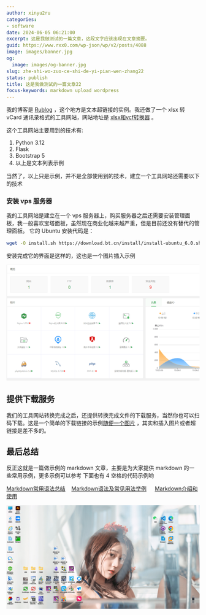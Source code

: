 ```yaml
---
author: xinyu2ru
categories:
- software
date: 2024-06-05 06:21:00
excerpt: 这是我做测试的一篇文章，这段文字应该出现在文章摘要。
guid: https://www.rxx0.com/wp-json/wp/v2/posts/4088
image: images/banner.jpg
og:
  image: images/og-banner.jpg
slug: zhe-shi-wo-zuo-ce-shi-de-yi-pian-wen-zhang22
status: publish
title: 这是我做测试的一篇文章22
focus-keywords: markdown upload wordpress
---
```


我的博客是 [Rublog](https://rxx0.com/) ，这个地方是文本超链接的实例。我还做了一个 xlsx 转 vCard 通讯录格式的工具网站，网站地址是 [xlsx和vcf转换器](https://xlsx2vcf.kefuxx.com) 。
<!--more-->
这个工具网站主要用到的技术有:

1. Python 3.12
2. Flask
3. Bootstrap 5
4. 以上是文本列表示例

当然了，以上只是示例，并不是全部使用到的技术，建立一个工具网站还需要以下的技术

### 安装 vps 服务器

我的工具网站是建立在一个 vps 服务器上，购买服务器之后还需要安装管理面板，我一般喜欢宝塔面板，虽然现在商业化越来越严重，但是目前还没有替代的管理面板。
它的 Ubuntu 安装代码是：

```bash
wget -O install.sh https://download.bt.cn/install/install-ubuntu_6.0.sh && sudo bash install.sh ed8484bec
```

安装完成它的界面是这样的，这也是一个图片插入示例

![宝塔面板](./images/bt_panel_2024-06-06_10-24-22.png)

## 提供下载服务

我们的工具网站转换完成之后，还提供转换完成文件的下载服务，当然你也可以扫码下载。这是一个简单的下载链接的示例[随便一个图片](./images/bt_panel_2024-06-06_10-24-22.png) ，其实和插入图片或者超链接是差不多的。

## 最后总结

反正这就是一篇做示例的 markdown 文章，主要是为大家提供 markdown 的一些常用示例，更多示例可以参考
下面也有 4 空格的代码示例哟

[Markdown常用语法总结](https://github.com/guangqiang-liu/MarkdownSyntax)&nbsp; &nbsp;
[Markdown语法及常见用法举例](https://shengulong.github.io/blog/2019/05/10/markdown%E8%AF%AD%E6%B3%95%E5%8F%8A%E5%B8%B8%E8%A7%81%E7%94%A8%E6%B3%95%E4%B8%BE%E4%BE%8B/)&ensp; &ensp;
[Markdown介绍和使用](https://www.cnblogs.com/upstudy/p/15861199.html)&emsp; &emsp;

![binx.io logo](./images/binx-logo.png)